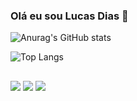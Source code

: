 ### Olá eu sou Lucas Dias 👋

![Anurag's GitHub stats](https://github-readme-stats.vercel.app/api?username=LucasDi4s&show_icons=true&theme=transparent)

![Top Langs](https://github-readme-stats.vercel.app/api/top-langs/?username=LucasDi4s&hide_progress=true)

 ##

  
  ##
<div> 
  <a href="https://instagram.com/x_slimjamal" target="_blank"><img src="https://img.shields.io/badge/-Instagram-%23E4405F?style=for-the-badge&logo=instagram&logoColor=white" target="_blank"></a>
  <a href = "mailto:lucashooh@gmail.com"><img src="https://img.shields.io/badge/-Gmail-%23333?style=for-the-badge&logo=gmail&logoColor=white" target="_blank"></a>
  <a href=https://www.linkedin.com/in/lucas-de-oliveira-dias-bb270521b/ target="_blank"><img src="https://img.shields.io/badge/-LinkedIn-%230077B5?style=for-the-badge&logo=linkedin&logoColor=white" target="_blank"></a> 
  
</div>

